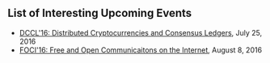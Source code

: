 ## List of Interesting Upcoming Events

* [DCCL'16: Distributed Cryptocurrencies and Consensus Ledgers](http://www.zurich.ibm.com/dccl/#call), July 25, 2016
* [FOCI'16: Free and Open Communicaitons on the Internet](https://www.usenix.org/conference/foci16), August 8, 2016

